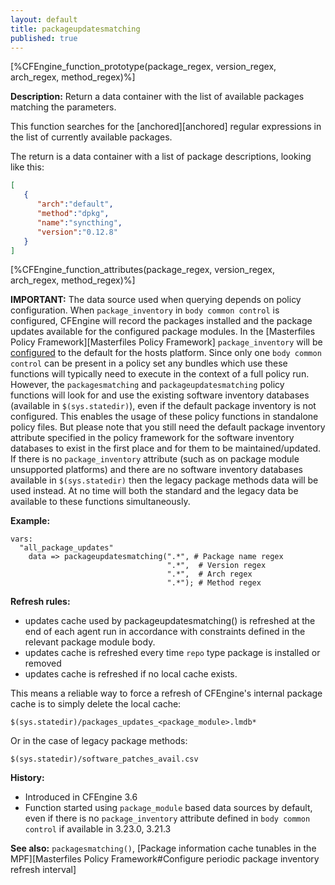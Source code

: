 ```yaml
---
layout: default
title: packageupdatesmatching
published: true
---
```


[%CFEngine_function_prototype(package_regex, version_regex, arch_regex, method_regex)%]

**Description:** Return a data container with the list of available packages
matching the parameters.

This function searches for the [anchored][anchored] regular expressions in the
list of currently available packages.

The return is a data container with a list of package descriptions, looking like
this:

```json
[
   {
      "arch":"default",
      "method":"dpkg",
      "name":"syncthing",
      "version":"0.12.8"
   }
]
```

[%CFEngine_function_attributes(package_regex, version_regex, arch_regex, method_regex)%]

**IMPORTANT:** The data source used when querying depends on policy configuration.
When `package_inventory` in `body common control` is configured, CFEngine will record the packages installed and the package updates available for the configured package modules.
In the [Masterfiles Policy Framework][Masterfiles Policy Framework] `package_inventory` will be [configured](https://github.com/cfengine/masterfiles/blob/3dc1f629544b24261975ecf86e02554d4daf346e/promises.cf.in#L92) to the default for the hosts platform.
Since only one `body common control` can be present in a policy set any bundles which use these functions will typically need to execute in the context of a full policy run.
However, the `packagesmatching` and `packageupdatesmatching` policy functions will look for and use the existing software inventory databases (available in `$(sys.statedir)`), even if the default package inventory is not configured.
This enables the usage of these policy functions in standalone policy files. But please note that you still need the default package inventory attribute specified in the policy framework for the software inventory databases to exist in the first place and for them to be maintained/updated.
If there is no `package_inventory` attribute (such as on package module unsupported platforms) and there are no software inventory databases available in `$(sys.statedir)` then the legacy package methods data will be used instead.
At no time will both the standard and the legacy data be available to these functions simultaneously.


**Example:**

```cf3
vars:
  "all_package_updates"
    data => packageupdatesmatching(".*", # Package name regex
                                   ".*",  # Version regex
                                   ".*",  # Arch regex
                                   ".*"); # Method regex
```

**Refresh rules:**

* updates cache used by packageupdatesmatching() is refreshed at the end of each agent run in accordance with constraints defined in the relevant package module body.
* updates cache is refreshed every time `repo` type package is installed or removed
* updates cache is refreshed if no local cache exists.

This means a reliable way to force a refresh of CFEngine's internal package cache is to simply delete the local cache:

```cf3
$(sys.statedir)/packages_updates_<package_module>.lmdb*
```

Or in the case of legacy package methods:

```cf3
$(sys.statedir)/software_patches_avail.csv
```

**History:**

* Introduced in CFEngine 3.6
* Function started using `package_module` based data sources by default, even if
  there is no `package_inventory` attribute defined in `body common control` if
  available in 3.23.0, 3.21.3


**See also:** `packagesmatching()`, [Package information cache tunables in the MPF][Masterfiles Policy Framework#Configure periodic package inventory refresh interval]

